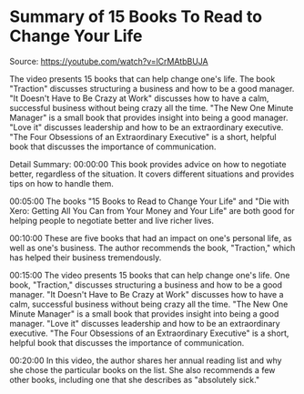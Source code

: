 # Summary of 15 Books To Read to Change Your Life

Source: https://youtube.com/watch?v=lCrMAtbBUJA

The video presents 15 books that can help change one's life. The book "Traction" discusses structuring a business and how to be a good manager. "It Doesn't Have to Be Crazy at Work" discusses how to have a calm, successful business without being crazy all the time. "The New One Minute Manager" is a small book that provides insight into being a good manager. "Love it" discusses leadership and how to be an extraordinary executive. "The Four Obsessions of an Extraordinary Executive" is a short, helpful book that discusses the importance of communication.

Detail Summary: 
00:00:00
This book provides advice on how to negotiate better, regardless of the situation. It covers different situations and provides tips on how to handle them.

00:05:00
The books "15 Books to Read to Change Your Life" and "Die with Xero: Getting All You Can from Your Money and Your Life" are both good for helping people to negotiate better and live richer lives.

00:10:00
These are five books that had an impact on one's personal life, as well as one's business. The author recommends the book, "Traction," which has helped their business tremendously.

00:15:00
The video presents 15 books that can help change one's life. One book, "Traction," discusses structuring a business and how to be a good manager. "It Doesn't Have to Be Crazy at Work" discusses how to have a calm, successful business without being crazy all the time. "The New One Minute Manager" is a small book that provides insight into being a good manager. "Love it" discusses leadership and how to be an extraordinary executive. "The Four Obsessions of an Extraordinary Executive" is a short, helpful book that discusses the importance of communication.

00:20:00
In this video, the author shares her annual reading list and why she chose the particular books on the list. She also recommends a few other books, including one that she describes as "absolutely sick."

